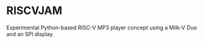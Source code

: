 # RISCVJAM
Experimental Python-based RISC-V MP3 player concept using a Milk-V Duo and an SPI display.
